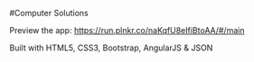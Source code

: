 #Computer Solutions

Preview the app: https://run.plnkr.co/naKqfU8eIfiBtoAA/#/main  

Built with HTML5, CSS3, Bootstrap, AngularJS & JSON
